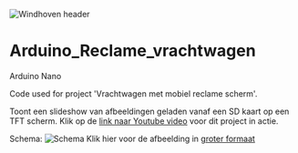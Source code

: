 ![Windhoven header](https://lh3.googleusercontent.com/9bHn8PyTr57Y_Rq47Z7cxKPttvJCu2SHmt88d0mq-gqW_KO31PO5pxoyyCTh5HO_57ybQOmiGO0KnE6R-EiKuXA3OZJ1sRGF5T_1PKvpP-Oz2PRsYwT_h3yh1mals-qRCYMc_e6ZkBoXAZVqAWi34slYOWdZmKLYnA2MJy5NIVu0okzwE9hYDEaeivEeI8YkEKZ8FLOGoI6SkODVG9wloRgOU21k2La-OzJ2YlJIMG8b-fZ4aheIrGH7RUN9UdLmSKUuNHhFa3fOrejXSugFv0AA5pTu9ZkKnOBw8IK63dDavUKCKlW1a8VmKN8goJGENViL_4Bz56rypp59YCjaLfztUcL-I95B7qVUCH5wZaO9cJ0ebD9Llvtg4eGDja1oOgypgYRF5m3tUT7wGk4tYjBjRJshrWKwk_I1h99DCtUmGjbcPGfUuU6pYho5O5uH4mlEr4rvuhHT0yIoDd0X4O0GtWDN4dQ1XZmUHsNM4W7aiatT-aWBCJAZEPeRpNAoD4QB8kVjyHcJxlbINT4Q70csSCCrwB10fc_aEvu6nlaOgh80vpiJyJHrhmitjPFPCPVs6bY3Jog_XnMOv6fCJilmPPZrcbAKf4SIYBj8THkGF5p2tYWp7D540V3mRtwVlfTF7Bw2jJ2Hy0Fv52wjswfHJ7hbZfuap2fT_lmFOalg6Z2TxLukfDGCmQQ1sKnyAOegOZpSgrEbPTYF-xF1vTA=w800-h316-no)

# Arduino_Reclame_vrachtwagen
Arduino Nano

Code used for project 'Vrachtwagen met mobiel reclame scherm'.

Toont een slideshow van afbeeldingen geladen vanaf een SD kaart op een TFT scherm.
Klik op de [link naar Youtube video](https://www.youtube.com/watch?v=E_I-tfUq2f0) voor dit project in actie.

Schema:
![Schema](https://lh3.googleusercontent.com/cZa9EIjKI2B53VvINQJLvq03mXyWxMh7YwUNjmb4kd5GMrbooDosvWukoUg-XU6vcGcSXBnTQPTxEu51ubY6z8lvuUyoczKPpqqMXh4hutGAcN4FX29QHg47NwYm_Fby_YE_CccHxRS3jgad2rghrXR7jIKrQYBE-cGPZqHSxcG-LCImbxsPdJFzcfTpAPIGQWj1nChns0jVmRqrFPQWIQ8vKi8cX-T__dtnmxqZ8MMKK5HfxD9W3wBKAy6T4Y-qHqML4QeLdgUUCDRsBEenafqi8NUZ7wXt5cFnaxhbIuQ7WWsA9OQEco8MvH-W_054U9R-oZXX-pIddg516EVCJqw72cr_HLHTh7b2WwM1NLbsHozlBrSTKEmdDcFNGxzpHGP88kS4wt5H2ICxiIfDgTZAp7XZiMRcEcPRSFJuOcpEa4T7WV05LT6pdedsTxnLeNWMxDc2LFXiFGTcTlRKQYflkByXsCM_yLFgkvmVwQMDmIZkKLpZ3DTRJd4MHIRr7D_kHw0o8ADtFVtJ_Gawon868--2CFRYkwUIwtsZ97_Le90ZL8UvFN4oYRlB-gN1tE8qEIN5gVrDj9snfv_BMAT4j4ASSJARCfhZPAwr1Vtk5-wGql3E7DR11HkNWCwMBrqc1dhl3348tZj-e5HgCxmiV9abgqx8nSFIJx44VO3PQ9Zz3ydcWpXnd__Ye0Zxn_t6ZhxwV3tsXdVRW0pr3QE1UbR9mafxF_3iDb5S0YMurGs=w800)
Klik hier voor de afbeelding in [groter formaat](https://lh3.googleusercontent.com/cZa9EIjKI2B53VvINQJLvq03mXyWxMh7YwUNjmb4kd5GMrbooDosvWukoUg-XU6vcGcSXBnTQPTxEu51ubY6z8lvuUyoczKPpqqMXh4hutGAcN4FX29QHg47NwYm_Fby_YE_CccHxRS3jgad2rghrXR7jIKrQYBE-cGPZqHSxcG-LCImbxsPdJFzcfTpAPIGQWj1nChns0jVmRqrFPQWIQ8vKi8cX-T__dtnmxqZ8MMKK5HfxD9W3wBKAy6T4Y-qHqML4QeLdgUUCDRsBEenafqi8NUZ7wXt5cFnaxhbIuQ7WWsA9OQEco8MvH-W_054U9R-oZXX-pIddg516EVCJqw72cr_HLHTh7b2WwM1NLbsHozlBrSTKEmdDcFNGxzpHGP88kS4wt5H2ICxiIfDgTZAp7XZiMRcEcPRSFJuOcpEa4T7WV05LT6pdedsTxnLeNWMxDc2LFXiFGTcTlRKQYflkByXsCM_yLFgkvmVwQMDmIZkKLpZ3DTRJd4MHIRr7D_kHw0o8ADtFVtJ_Gawon868--2CFRYkwUIwtsZ97_Le90ZL8UvFN4oYRlB-gN1tE8qEIN5gVrDj9snfv_BMAT4j4ASSJARCfhZPAwr1Vtk5-wGql3E7DR11HkNWCwMBrqc1dhl3348tZj-e5HgCxmiV9abgqx8nSFIJx44VO3PQ9Zz3ydcWpXnd__Ye0Zxn_t6ZhxwV3tsXdVRW0pr3QE1UbR9mafxF_3iDb5S0YMurGs=w1920-h870-no)
